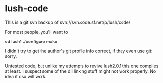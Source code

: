 # lush-code
This is a git svn backup of svn://svn.code.sf.net/p/lush/code/

For most people, you'll want to 

cd lush1
./configure
make


I didn't try to get the author's git profile info correct, if they even use git: sorry.

Untested code, but unlike my attempts to revive lush2.0.1 this one compiles at least. I suspect some of the dll linking stuff might not work properly. No idea if osx will work.
